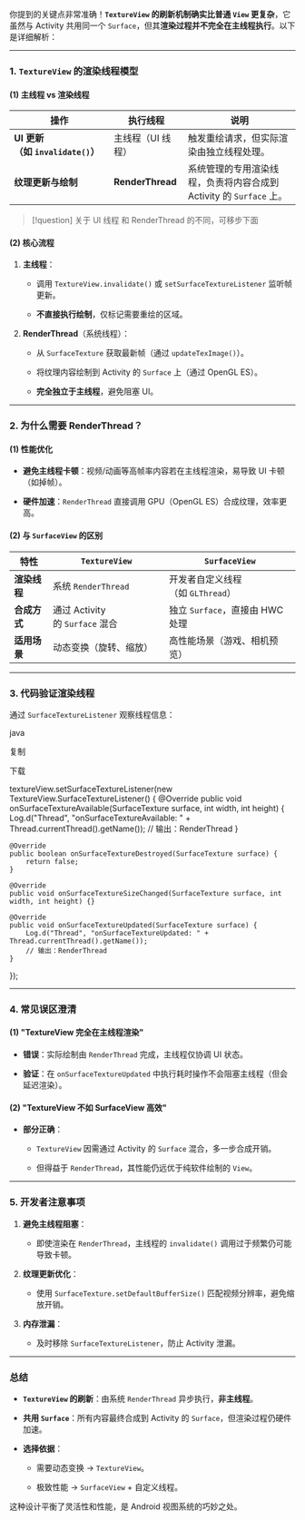 你提到的关键点非常准确！**`TextureView` 的刷新机制确实比普通 `View` 更复杂**，它虽然与 Activity 共用同一个 `Surface`，但其**渲染过程并不完全在主线程执行**。以下是详细解析：

---

### **1. `TextureView` 的渲染线程模型**

#### **(1) 主线程 vs 渲染线程**

| **操作**                      | **执行线程**         | **说明**                                       |
| --------------------------- | ---------------- | -------------------------------------------- |
| **UI 更新（如 `invalidate()`）** | 主线程（UI 线程）       | 触发重绘请求，但实际渲染由独立线程处理。                         |
| **纹理更新与绘制**                 | **RenderThread** | 系统管理的专用渲染线程，负责将内容合成到 Activity 的 `Surface` 上。 |
>[!question] 关于 UI 线程 和 RenderThread 的不同，可移步下面
#### **(2) 核心流程**

1. **主线程**：
    
    - 调用 `TextureView.invalidate()` 或 `setSurfaceTextureListener` 监听帧更新。
        
    - **不直接执行绘制**，仅标记需要重绘的区域。
        
2. **RenderThread**（系统线程）：
    
    - 从 `SurfaceTexture` 获取最新帧（通过 `updateTexImage()`）。
        
    - 将纹理内容绘制到 Activity 的 `Surface` 上（通过 OpenGL ES）。
        
    - **完全独立于主线程**，避免阻塞 UI。
        


---

### **2. 为什么需要 RenderThread？**

#### **(1) 性能优化**

- **避免主线程卡顿**：视频/动画等高帧率内容若在主线程渲染，易导致 UI 卡顿（如掉帧）。
    
- **硬件加速**：`RenderThread` 直接调用 GPU（OpenGL ES）合成纹理，效率更高。
    

#### **(2) 与 `SurfaceView` 的区别**

| **特性**   | `TextureView`              | `SurfaceView`           |
| -------- | -------------------------- | ----------------------- |
| **渲染线程** | 系统 `RenderThread`          | 开发者自定义线程（如 `GLThread`）  |
| **合成方式** | 通过 Activity 的 `Surface` 混合 | 独立 `Surface`，直接由 HWC 处理 |
| **适用场景** | 动态变换（旋转、缩放）                | 高性能场景（游戏、相机预览）          |

---

### **3. 代码验证渲染线程**

通过 `SurfaceTextureListener` 观察线程信息：

java

复制

下载

textureView.setSurfaceTextureListener(new TextureView.SurfaceTextureListener() {
    @Override
    public void onSurfaceTextureAvailable(SurfaceTexture surface, int width, int height) {
        Log.d("Thread", "onSurfaceTextureAvailable: " + Thread.currentThread().getName());
        // 输出：RenderThread
    }

    @Override
    public boolean onSurfaceTextureDestroyed(SurfaceTexture surface) {
        return false;
    }

    @Override
    public void onSurfaceTextureSizeChanged(SurfaceTexture surface, int width, int height) {}

    @Override
    public void onSurfaceTextureUpdated(SurfaceTexture surface) {
        Log.d("Thread", "onSurfaceTextureUpdated: " + Thread.currentThread().getName());
        // 输出：RenderThread
    }
});

---

### **4. 常见误区澄清**

#### **(1) "TextureView 完全在主线程渲染"**

- **错误**：实际绘制由 `RenderThread` 完成，主线程仅协调 UI 状态。
    
- **验证**：在 `onSurfaceTextureUpdated` 中执行耗时操作不会阻塞主线程（但会延迟渲染）。
    

#### **(2) "TextureView 不如 SurfaceView 高效"**

- **部分正确**：
    
    - `TextureView` 因需通过 Activity 的 `Surface` 混合，多一步合成开销。
        
    - 但得益于 `RenderThread`，其性能仍远优于纯软件绘制的 `View`。
        

---

### **5. 开发者注意事项**

1. **避免主线程阻塞**：
    
    - 即使渲染在 `RenderThread`，主线程的 `invalidate()` 调用过于频繁仍可能导致卡顿。
        
2. **纹理更新优化**：
    
    - 使用 `SurfaceTexture.setDefaultBufferSize()` 匹配视频分辨率，避免缩放开销。
        
3. **内存泄漏**：
    
    - 及时移除 `SurfaceTextureListener`，防止 Activity 泄漏。
        

---

### **总结**

- **`TextureView` 的刷新**：由系统 `RenderThread` 异步执行，**非主线程**。
    
- **共用 `Surface`**：所有内容最终合成到 Activity 的 `Surface`，但渲染过程仍硬件加速。
    
- **选择依据**：
    
    - 需要动态变换 → `TextureView`。
        
    - 极致性能 → `SurfaceView` + 自定义线程。
        

这种设计平衡了灵活性和性能，是 Android 视图系统的巧妙之处。